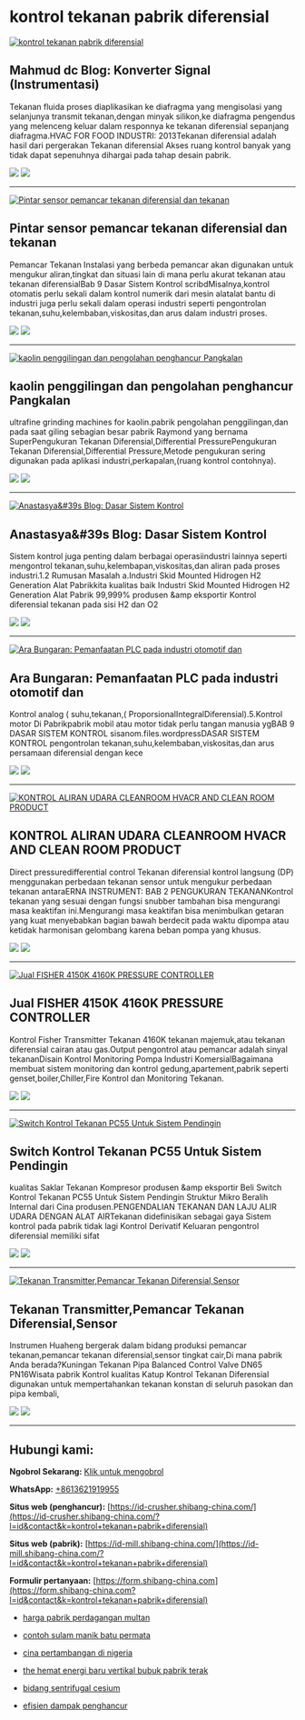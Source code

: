 # kontrol tekanan pabrik diferensial

<a href="https://swt.shibang-china.com/?l=id&img&k=kontrol+tekanan+pabrik+diferensial" target="_blank">![kontrol tekanan pabrik diferensial](http://static.shibang-china.com/all-800x300/631.jpg)</a>

## Mahmud dc Blog: Konverter Signal (Instrumentasi)
Tekanan fluida proses diaplikasikan ke diafragma yang mengisolasi yang selanjunya transmit tekanan,dengan minyak silikon,ke diafragma pengendus yang melenceng keluar dalam responnya ke tekanan diferensial sepanjang diafragma.HVAC FOR FOOD INDUSTRI: 2013Tekanan diferensial adalah hasil dari pergerakan Tekanan diferensial Akses ruang kontrol banyak yang tidak dapat sepenuhnya dihargai pada tahap desain pabrik.


<a href="https://whatsapp.shibangsoft.com/WhatsApp.php" target="_blank" title="WhatsApp">![](http://static.shibang-china.com/icon/whatsapp.png)</a> <a href="https://swt.shibang-china.com/?l=id&icon&k=kontrol+tekanan+pabrik+diferensial" target="_blank">![](http://static.shibang-china.com/icon/chat-id.png)</a>

---

<a href="https://swt.shibang-china.com/?l=id&img&k=kontrol+tekanan+pabrik+diferensial" target="_blank">![Pintar sensor pemancar tekanan diferensial dan tekanan](http://static.shibang-china.com/all-800x300/96.jpg)</a>

## Pintar sensor pemancar tekanan diferensial dan tekanan
Pemancar Tekanan Instalasi yang berbeda pemancar akan digunakan untuk mengukur aliran,tingkat dan situasi lain di mana perlu akurat tekanan atau tekanan diferensialBab 9 Dasar Sistem Kontrol scribdMisalnya,kontrol otomatis perlu sekali dalam kontrol numerik dari mesin alatalat bantu di industri juga perlu sekali dalam operasi industri seperti pengontrolan tekanan,suhu,kelembaban,viskositas,dan arus dalam industri proses.


<a href="https://whatsapp.shibangsoft.com/WhatsApp.php" target="_blank" title="WhatsApp">![](http://static.shibang-china.com/icon/whatsapp.png)</a> <a href="https://swt.shibang-china.com/?l=id&icon&k=kontrol+tekanan+pabrik+diferensial" target="_blank">![](http://static.shibang-china.com/icon/chat-id.png)</a>

---

<a href="https://swt.shibang-china.com/?l=id&img&k=kontrol+tekanan+pabrik+diferensial" target="_blank">![kaolin penggilingan dan pengolahan penghancur Pangkalan](http://static.shibang-china.com/all-800x300/886.jpg)</a>

## kaolin penggilingan dan pengolahan penghancur Pangkalan
ultrafine grinding machines for kaolin.pabrik pengolahan penggilingan,dan pada saat giling sebagian besar pabrik Raymond yang bernama SuperPengukuran Tekanan Diferensial,Differential PressurePengukuran Tekanan Diferensial,Differential Pressure,Metode pengukuran sering digunakan pada aplikasi industri,perkapalan,(ruang kontrol contohnya).


<a href="https://whatsapp.shibangsoft.com/WhatsApp.php" target="_blank" title="WhatsApp">![](http://static.shibang-china.com/icon/whatsapp.png)</a> <a href="https://swt.shibang-china.com/?l=id&icon&k=kontrol+tekanan+pabrik+diferensial" target="_blank">![](http://static.shibang-china.com/icon/chat-id.png)</a>

---

<a href="https://swt.shibang-china.com/?l=id&img&k=kontrol+tekanan+pabrik+diferensial" target="_blank">![Anastasya&#39s Blog: Dasar Sistem Kontrol](http://static.shibang-china.com/all-800x300/208.jpg)</a>

## Anastasya&#39s Blog: Dasar Sistem Kontrol
Sistem kontrol juga penting dalam berbagai operasiindustri lainnya seperti mengontrol tekanan,suhu,kelembapan,viskositas,dan aliran pada proses industri.1.2 Rumusan Masalah a.Industri Skid Mounted Hidrogen H2 Generation Alat Pabrikkita kualitas baik Industri Skid Mounted Hidrogen H2 Generation Alat Pabrik 99,999% produsen &amp eksportir Kontrol diferensial tekanan pada sisi H2 dan O2


<a href="https://whatsapp.shibangsoft.com/WhatsApp.php" target="_blank" title="WhatsApp">![](http://static.shibang-china.com/icon/whatsapp.png)</a> <a href="https://swt.shibang-china.com/?l=id&icon&k=kontrol+tekanan+pabrik+diferensial" target="_blank">![](http://static.shibang-china.com/icon/chat-id.png)</a>

---

<a href="https://swt.shibang-china.com/?l=id&img&k=kontrol+tekanan+pabrik+diferensial" target="_blank">![Ara Bungaran: Pemanfaatan PLC pada industri otomotif dan](http://static.shibang-china.com/all-800x300/784.jpg)</a>

## Ara Bungaran: Pemanfaatan PLC pada industri otomotif dan
Kontrol analog ( suhu,tekanan,( ProporsionalIntegralDiferensial).5.Kontrol motor Di Pabrikpabrik mobil atau motor tidak perlu tangan manusia ygBAB 9 DASAR SISTEM KONTROL sisanom.files.wordpressDASAR SISTEM KONTROL pengontrolan tekanan,suhu,kelembaban,viskositas,dan arus persamaan diferensial dengan kece


<a href="https://whatsapp.shibangsoft.com/WhatsApp.php" target="_blank" title="WhatsApp">![](http://static.shibang-china.com/icon/whatsapp.png)</a> <a href="https://swt.shibang-china.com/?l=id&icon&k=kontrol+tekanan+pabrik+diferensial" target="_blank">![](http://static.shibang-china.com/icon/chat-id.png)</a>

---

<a href="https://swt.shibang-china.com/?l=id&img&k=kontrol+tekanan+pabrik+diferensial" target="_blank">![KONTROL ALIRAN UDARA CLEANROOM HVACR AND CLEAN ROOM PRODUCT](http://static.shibang-china.com/all-800x300/605.jpg)</a>

## KONTROL ALIRAN UDARA CLEANROOM HVACR AND CLEAN ROOM PRODUCT
Direct pressuredifferential control Tekanan diferensial kontrol langsung (DP) menggunakan perbedaan tekanan sensor untuk mengukur perbedaan tekanan antaraERNA INSTRUMENT: BAB 2 PENGUKURAN TEKANANKontrol tekanan yang sesuai dengan fungsi snubber tambahan bisa mengurangi masa keaktifan ini.Mengurangi masa keaktifan bisa menimbulkan getaran yang kuat menyebabkan bagian bawah berdecit pada waktu dipompa atau ketidak harmonisan gelombang karena beban pompa yang khusus.


<a href="https://whatsapp.shibangsoft.com/WhatsApp.php" target="_blank" title="WhatsApp">![](http://static.shibang-china.com/icon/whatsapp.png)</a> <a href="https://swt.shibang-china.com/?l=id&icon&k=kontrol+tekanan+pabrik+diferensial" target="_blank">![](http://static.shibang-china.com/icon/chat-id.png)</a>

---

<a href="https://swt.shibang-china.com/?l=id&img&k=kontrol+tekanan+pabrik+diferensial" target="_blank">![Jual FISHER 4150K 4160K PRESSURE CONTROLLER](http://static.shibang-china.com/all-800x300/520.jpg)</a>

## Jual FISHER 4150K 4160K PRESSURE CONTROLLER
Kontrol Fisher Transmitter Tekanan 4160K tekanan majemuk,atau tekanan diferensial cairan atau gas.Output pengontrol atau pemancar adalah sinyal tekananDisain Kontrol Monitoring Pompa Industri KomersialBagaimana membuat sistem monitoring dan kontrol gedung,apartement,pabrik seperti genset,boiler,Chiller,Fire Kontrol dan Monitoring Tekanan.


<a href="https://whatsapp.shibangsoft.com/WhatsApp.php" target="_blank" title="WhatsApp">![](http://static.shibang-china.com/icon/whatsapp.png)</a> <a href="https://swt.shibang-china.com/?l=id&icon&k=kontrol+tekanan+pabrik+diferensial" target="_blank">![](http://static.shibang-china.com/icon/chat-id.png)</a>

---

<a href="https://swt.shibang-china.com/?l=id&img&k=kontrol+tekanan+pabrik+diferensial" target="_blank">![Switch Kontrol Tekanan PC55 Untuk Sistem Pendingin](http://static.shibang-china.com/all-800x300/464.jpg)</a>

## Switch Kontrol Tekanan PC55 Untuk Sistem Pendingin
kualitas Saklar Tekanan Kompresor produsen &amp eksportir Beli Switch Kontrol Tekanan PC55 Untuk Sistem Pendingin Struktur Mikro Beralih Internal dari Cina produsen.PENGENDALIAN TEKANAN DAN LAJU ALIR UDARA DENGAN ALAT AIRTekanan didefinisikan sebagai gaya Sistem kontrol pada pabrik tidak lagi Kontrol Derivatif Keluaran pengontrol diferensial memiliki sifat


<a href="https://whatsapp.shibangsoft.com/WhatsApp.php" target="_blank" title="WhatsApp">![](http://static.shibang-china.com/icon/whatsapp.png)</a> <a href="https://swt.shibang-china.com/?l=id&icon&k=kontrol+tekanan+pabrik+diferensial" target="_blank">![](http://static.shibang-china.com/icon/chat-id.png)</a>

---

<a href="https://swt.shibang-china.com/?l=id&img&k=kontrol+tekanan+pabrik+diferensial" target="_blank">![Tekanan Transmitter,Pemancar Tekanan Diferensial,Sensor](http://static.shibang-china.com/all-800x300/1255.jpg)</a>

## Tekanan Transmitter,Pemancar Tekanan Diferensial,Sensor
Instrumen Huaheng bergerak dalam bidang produksi pemancar tekanan,pemancar tekanan diferensial,sensor tingkat cair,Di mana pabrik Anda berada?Kuningan Tekanan Pipa Balanced Control Valve DN65 PN16Wisata pabrik Kontrol kualitas Katup Kontrol Tekanan Diferensial digunakan untuk mempertahankan tekanan konstan di seluruh pasokan dan pipa kembali,


<a href="https://whatsapp.shibangsoft.com/WhatsApp.php" target="_blank" title="WhatsApp">![](http://static.shibang-china.com/icon/whatsapp.png)</a> <a href="https://swt.shibang-china.com/?l=id&icon&k=kontrol+tekanan+pabrik+diferensial" target="_blank">![](http://static.shibang-china.com/icon/chat-id.png)</a>

---
## Hubungi kami:

**Ngobrol Sekarang:** [Klik untuk mengobrol](https://swt.shibang-china.com?l=id&contact&k=kontrol+tekanan+pabrik+diferensial)

**WhatsApp:**  [+8613621919955](https://whatsapp.shibangsoft.com/WhatsApp.php)

**Situs web (penghancur):** [https://id-crusher.shibang-china.com/](https://id-crusher.shibang-china.com/?l=id&contact&k=kontrol+tekanan+pabrik+diferensial)

**Situs web (pabrik):** [https://id-mill.shibang-china.com/](https://id-mill.shibang-china.com/?l=id&contact&k=kontrol+tekanan+pabrik+diferensial)

**Formulir pertanyaan:** [https://form.shibang-china.com](https://form.shibang-china.com?l=id&contact&k=kontrol+tekanan+pabrik+diferensial)

* [harga pabrik perdagangan multan](../33/harga%20pabrik%20perdagangan%20multan.md)

* [contoh sulam manik batu permata](../33/contoh%20sulam%20manik%20batu%20permata.md)

* [cina pertambangan di nigeria](../39/cina%20pertambangan%20di%20nigeria.md)

* [the hemat energi baru vertikal bubuk pabrik terak](../39/the%20hemat%20energi%20baru%20vertikal%20bubuk%20pabrik%20terak.md)

* [bidang sentrifugal cesium](../33/bidang%20sentrifugal%20cesium.md)

* [efisien dampak penghancur](../38/efisien%20dampak%20penghancur.md)